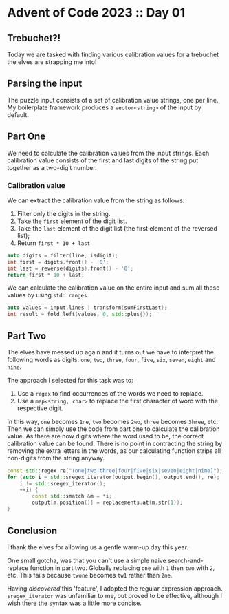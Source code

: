# Advent of Code 2023 :: Day 01

## Trebuchet?!

Today we are tasked with finding various calibration values for a trebuchet the elves are strapping me into!

## Parsing the input

The puzzle input consists of a set of calibration value strings, one per line. My boilerplate framework produces
a `vector<string>` of the input by default.

## Part One

We need to calculate the calibration values from the input strings. Each calibration value consists of the first and
last digits of the string put together as a two-digit number.

### Calibration value

We can extract the calibration value from the string as follows:

1. Filter only the digits in the string.
2. Take the `first` element of the digit list.
3. Take the `last` element of the digit list (the first element of the reversed list);
4. Return `first * 10 + last`

```c++
auto digits = filter(line, isdigit);
int first = digits.front() - '0';
int last = reverse(digits).front() - '0';
return first * 10 + last;
```

We can calculate the calibration value on the entire input and sum all these values by using `std::ranges`.

```c++
auto values = input.lines | transform(sumFirstLast);
int result = fold_left(values, 0, std::plus{});
```

## Part Two

The elves have messed up again and it turns out we have to interpret the following words as
digits: `one`, `two`, `three`, `four`, `five`, `six`, `seven`, `eight` and `nine`.

The approach I selected for this task was to:

1. Use a `regex` to find occurrences of the words we need to replace.
2. Use a `map<string, char>` to replace the first character of word with the respective digit.

In this way, `one` becomes `1ne`, `two` becomes `2wo`, `three` becomes `3hree`, etc. Then we can simply use the code
from part one to calculate the calibration value. As there are now digits where the word used to be, the correct
calibration value can be found. There is no point in contracting the string by removing the extra letters in the words,
as our calculating function strips all non-digits from the string anyway.

```c++
const std::regex re("(one|two|three|four|five|six|seven|eight|nine)");
for (auto i = std::sregex_iterator(output.begin(), output.end(), re);
    i != std::sregex_iterator();
    ++i) {
        const std::smatch &m = *i;
        output[m.position()] = replacements.at(m.str(1));
}
```

## Conclusion

I thank the elves for allowing us a gentle warm-up day this year.

One small gotcha, was that you can't use a simple naive search-and-replace function in part two. Globally
replacing `one` with `1` then `two` with `2`, etc. This fails because `twone` becomes `tw1` rather than `2ne`.

Having _discovered_ this 'feature', I adopted the regular expression approach.  `sregex_iterator` was unfamiliar to me,
but proved to be effective, although I wish there the syntax was a little more concise. 